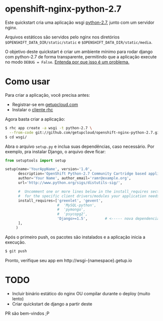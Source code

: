 openshift-nginx-python-2.7
==========================

Este quickstart cria uma aplicação wsgi [python-2.7](https://github.com/openshift/openshift-community-cartridge-python-2.7),
junto com um servidor nginx.

Arquivos estáticos são servidos pelo nginx nos diretórios `$OPENSHIFT_DATA_DIR/static/static` e `$OPENSHIFT_DATA_DIR/static/media`.

O objetivo deste quickstart é criar um ambiente mínimo para rodar django com python-2.7 de forma transparente, permitindo que a aplicação
execute no modo `DEBUG = False`. [Entenda por que isso é um problema.](https://docs.djangoproject.com/en/1.5/howto/static-files/)

Como usar
=========

Para criar a aplicação, você precisa antes:

* Registrar-se em [getupcloud.com](http://getupcloud.com)
* Instalar o [cliente rhc](https://getup.zendesk.com/entries/23056511)

Agora basta criar a aplicação:

```sh
$ rhc app create -a wsgi -t python-2.7 \
  --from-code git://github.com/getupcloud/openshift-nginx-python-2.7.git
$ cd wsgi/
```

Abra o arquivo `setup.py` e inclua suas dependências, caso necessário.
Por exemplo, pra instalar Django, o arquivo deve ficar:

```python
from setuptools import setup

setup(name='YourAppName', version='1.0',
      description='OpenShift Python-2.7 Community Cartridge based application',
      author='Your Name', author_email='ramr@example.org',
      url='http://www.python.org/sigs/distutils-sig/',

      #  Uncomment one or more lines below in the install_requires section
      #  for the specific client drivers/modules your application needs.
      install_requires=['greenlet', 'gevent',
                        #  'MySQL-python',
                        #  'pymongo',
                        #  'psycopg2',
                        'Django>=1.5',        # <----- nova dependencia
      ],
     )
```

Após o primeiro push, os pacotes são instalados e a aplicação inicia a execução.

```sh
$ git push
```

Pronto, verifique seu app em http://wsgi-{namespace}.getup.io

TODO
====

* Incluir binário estático do nginx OU compilar durante o deploy (muito lento)
* Criar quickstart de django a partir deste


PR são bem-vindos ;P
